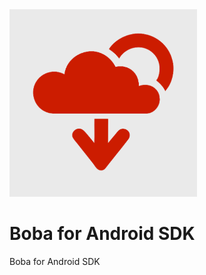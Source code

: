 <img src="Android/SDK/src/main/ic_launcher-playstore.png" alt="Boba logo" width="300"/>

# Boba for Android SDK

Boba for Android SDK
